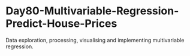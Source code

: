 # Day80-Multivariable-Regression-Predict-House-Prices
Data exploration, processing, visualising and implementing multivariable regression.
